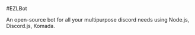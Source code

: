 #EZLBot

An open-source bot for all your multipurpose discord needs using Node.js, Discord.js, Komada.
